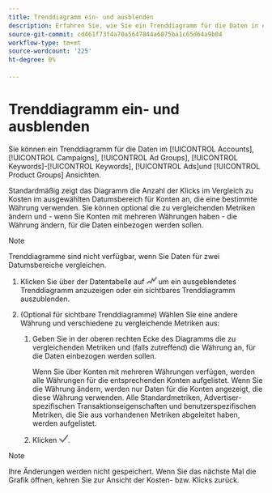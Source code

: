 ```yaml
---
title: Trenddiagramm ein- und ausblenden
description: Erfahren Sie, wie Sie ein Trenddiagramm für die Daten in einigen Kampagnenverwaltungsansichten anzeigen und ausblenden.
source-git-commit: cd461f73f4a70a5647844a6075ba1c65d64a9b04
workflow-type: tm+mt
source-wordcount: '225'
ht-degree: 0%

---
```


# Trenddiagramm ein- und ausblenden

Sie können ein Trenddiagramm für die Daten im [!UICONTROL Accounts], [!UICONTROL Campaigns], [!UICONTROL Ad Groups], [!UICONTROL Keywords]-[!UICONTROL Keywords], [!UICONTROL Ads]und [!UICONTROL Product Groups] Ansichten.

Standardmäßig zeigt das Diagramm die Anzahl der Klicks im Vergleich zu Kosten im ausgewählten Datumsbereich für Konten an, die eine bestimmte Währung verwenden. Sie können optional die zu vergleichenden Metriken ändern und - wenn Sie Konten mit mehreren Währungen haben - die Währung ändern, für die Daten einbezogen werden sollen.

>[!NOTE]
>
>Trenddiagramme sind nicht verfügbar, wenn Sie Daten für zwei Datumsbereiche vergleichen.

1. Klicken Sie über der Datentabelle auf ![Diagramme](/help/search-social-commerce/assets/trend-chart.png "Diagramme") um ein ausgeblendetes Trenddiagramm anzuzeigen oder ein sichtbares Trenddiagramm auszublenden.

1. (Optional für sichtbare Trenddiagramme) Wählen Sie eine andere Währung und verschiedene zu vergleichende Metriken aus:

   1. Geben Sie in der oberen rechten Ecke des Diagramms die zu vergleichenden Metriken und (falls zutreffend) die Währung an, für die Daten einbezogen werden sollen.

      Wenn Sie über Konten mit mehreren Währungen verfügen, werden alle Währungen für die entsprechenden Konten aufgelistet. Wenn Sie die Währung ändern, werden nur Daten für die Konten angezeigt, die diese Währung verwenden. Alle Standardmetriken, Advertiser-spezifischen Transaktionseigenschaften und benutzerspezifischen Metriken, die Sie aus vorhandenen Metriken abgeleitet haben, werden aufgelistet.

   1. Klicken ![Speichern](/help/search-social-commerce/assets/save-checkmark.png "Speichern").

>[!NOTE]
>
>Ihre Änderungen werden nicht gespeichert. Wenn Sie das nächste Mal die Grafik öffnen, kehren Sie zur Ansicht der Kosten- bzw. Klicks zurück.
